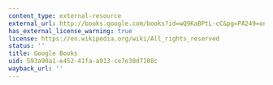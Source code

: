 ```yaml
---
content_type: external-resource
external_url: http://books.google.com/books?id=wQ9KaBPtL-cC&pg=PA249=onepage
has_external_license_warning: true
license: https://en.wikipedia.org/wiki/All_rights_reserved
status: ''
title: Google Books
uid: 593a90a1-e452-41fa-a913-ce7e38d7108c
wayback_url: ''
---
```

